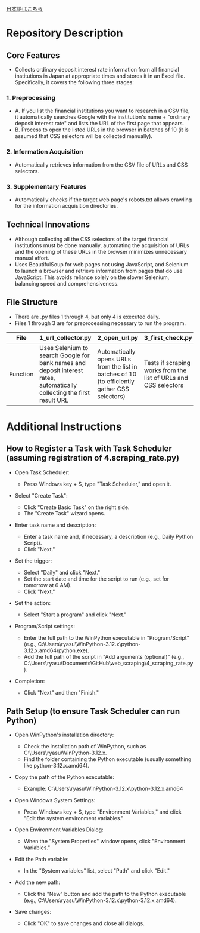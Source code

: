 [日本語はこちら](ReadMe_ja.md)    

# Repository Description
## Core Features
- Collects ordinary deposit interest rate information from all financial institutions in Japan at appropriate times and stores it in an Excel file. Specifically, it covers the following three stages:
### 1. Preprocessing
- A. If you list the financial institutions you want to research in a CSV file, it automatically searches Google with the institution's name + "ordinary deposit interest rate" and lists the URL of the first page that appears.
- B. Process to open the listed URLs in the browser in batches of 10 (it is assumed that CSS selectors will be collected manually).
### 2. Information Acquisition
- Automatically retrieves information from the CSV file of URLs and CSS selectors.
### 3. Supplementary Features
- Automatically checks if the target web page's robots.txt allows crawling for the information acquisition directories.

## Technical Innovations
- Although collecting all the CSS selectors of the target financial institutions must be done manually, automating the acquisition of URLs and the opening of these URLs in the browser minimizes unnecessary manual effort.
- Uses BeautifulSoup for web pages not using JavaScript, and Selenium to launch a browser and retrieve information from pages that do use JavaScript. This avoids reliance solely on the slower Selenium, balancing speed and comprehensiveness.

## File Structure
- There are .py files 1 through 4, but only 4 is executed daily.
- Files 1 through 3 are for preprocessing necessary to run the program.

|File|1_url_collector.py|2_open_url.py|3_first_check.py|4_scraping_rate.py|5_check_robots_txt.py|
|:---:|:---|:---|:---|:---|:---|
|Function|Uses Selenium to search Google for bank names and deposit interest rates, automatically collecting the first result URL|Automatically opens URLs from the list in batches of 10 (to efficiently gather CSS selectors)|Tests if scraping works from the list of URLs and CSS selectors|Production file|Checks if the target site is allowed for crawling|

# Additional Instructions
## How to Register a Task with Task Scheduler (assuming registration of 4.scraping_rate.py)
- Open Task Scheduler:
    - Press Windows key + S, type "Task Scheduler," and open it.

- Select "Create Task":
    - Click "Create Basic Task" on the right side.
    - The "Create Task" wizard opens.

- Enter task name and description:
    - Enter a task name and, if necessary, a description (e.g., Daily Python Script).
    - Click "Next."

- Set the trigger:
    - Select "Daily" and click "Next."
    - Set the start date and time for the script to run (e.g., set for tomorrow at 6 AM).
    - Click "Next."

- Set the action:
    - Select "Start a program" and click "Next."

- Program/Script settings:
    - Enter the full path to the WinPython executable in "Program/Script" (e.g., C:\\Users\\ryasu\\WinPython-3.12.x\\python-3.12.x.amd64\\python.exe).
    - Add the full path of the script in "Add arguments (optional)" (e.g., C:\\Users\\ryasu\\Documents\\GitHub\\web_scraping\\4_scraping_rate.py).

- Completion:
    - Click "Next" and then "Finish."

## Path Setup (to ensure Task Scheduler can run Python)
- Open WinPython's installation directory:
    - Check the installation path of WinPython, such as C:\\Users\\ryasu\\WinPython-3.12.x.
    - Find the folder containing the Python executable (usually something like python-3.12.x.amd64).

- Copy the path of the Python executable:
    - Example: C:\\Users\\ryasu\\WinPython-3.12.x\\python-3.12.x.amd64

- Open Windows System Settings:
    - Press Windows key + S, type "Environment Variables," and click "Edit the system environment variables."

- Open Environment Variables Dialog:
    - When the "System Properties" window opens, click "Environment Variables."

- Edit the Path variable:
    - In the "System variables" list, select "Path" and click "Edit."

- Add the new path:
    - Click the "New" button and add the path to the Python executable (e.g., C:\\Users\\ryasu\\WinPython-3.12.x\\python-3.12.x.amd64).

- Save changes:
    - Click "OK" to save changes and close all dialogs.
